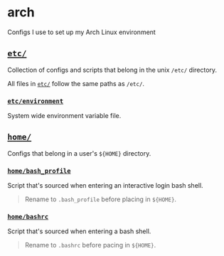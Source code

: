 # arch

Configs I use to set up my Arch Linux environment

## [`etc/`](etc/)

Collection of configs and scripts that belong in the unix `/etc/` directory.

All files in [`etc/`](etc/) follow the same paths as `/etc/`.

### [`etc/environment`](etc/environment)

System wide environment variable file.

## [`home/`](home/)

Configs that belong in a user's `${HOME}` directory.

### [`home/bash_profile`](home/bash_profile)

Script that's sourced when entering an interactive login bash shell.

> Rename to `.bash_profile` before placing in `${HOME}`.

### [`home/bashrc`](home/bashrc)

Script that's sourced when entering a bash shell.

> Rename to `.bashrc` before pacing in `${HOME}`.

